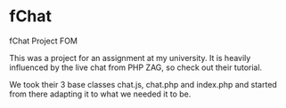 # fChat
fChat Project FOM

This was a project for an assignment at my university.
It is heavily influenced by the live chat from PHP ZAG, so check out their tutorial.

We took their 3 base classes chat.js, chat.php and index.php and started from there adapting it to what we needed it to be.

